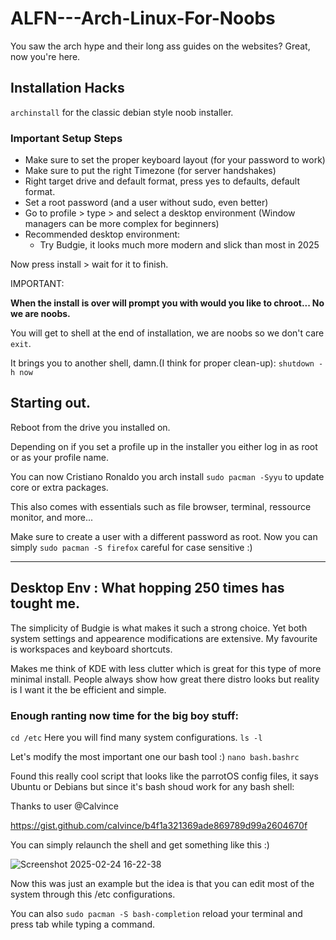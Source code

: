 # ALFN---Arch-Linux-For-Noobs

You saw the arch hype and their long ass guides on the websites? 
Great, now you're here. 

## Installation Hacks

`archinstall` for the classic debian style noob installer.

### Important Setup Steps
* Make sure to set the proper keyboard layout (for your password to work)
* Make sure to put the right Timezone (for server handshakes) 
* Right target drive and default format, press yes to defaults, default format. 
* Set a root password (and a user without sudo, even better)
* Go to profile > type > and select a desktop environment (Window managers can be more complex for beginners)
* Recommended desktop environment: 
  * Try Budgie, it looks much more modern and slick than most in 2025

Now press install > wait for it to finish. 

IMPORTANT: 

**When the install is over will prompt you with would you like to chroot... No we are noobs.**

You will get to shell at the end of installation, we are noobs so we don't care `exit`. 

It brings you to another shell, damn.(I think for proper clean-up): `shutdown -h now`

## Starting out. 

Reboot from the drive you installed on. 

Depending on if you set a profile up in the installer you either log in as root or as your profile name.

You can now Cristiano Ronaldo you arch install `sudo pacman -Syyu` to update core or extra packages. 

This also comes with essentials such as file browser, terminal, ressource monitor, and more... 

Make sure to create a user with a different password as root. 
Now you can simply `sudo pacman -S firefox` careful for case sensitive :)

----

## Desktop Env : What hopping 250 times has tought me.

The simplicity of Budgie is what makes it such a strong choice. Yet both system settings and appearence modifications are extensive. 
My favourite is workspaces and keyboard shortcuts. 

Makes me think of KDE with less clutter which is great for this type of more minimal install. 
People always show how great there distro looks but reality is I want it the be efficient and simple. 

### Enough ranting now time for the big boy stuff:

`cd /etc` Here you will find many system configurations. `ls -l` 

Let's modify the most important one our bash tool :)
`nano bash.bashrc` 

Found this really cool script that looks like the parrotOS config files, it says Ubuntu or Debians but since it's bash shoud work for any bash shell:

Thanks to user @Calvince

https://gist.github.com/calvince/b4f1a321369ade869789d99a2604670f

You can simply relaunch the shell and get something like this :)

![Screenshot 2025-02-24 16-22-38](https://github.com/user-attachments/assets/b4aa7396-fc9c-4225-9fe3-578990555ff5)

Now this was just an example but the idea is that you can edit most of the system through this /etc configurations. 

You can also `sudo pacman -S bash-completion` reload your terminal and press tab while typing a command.


